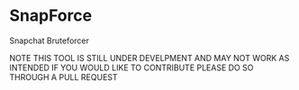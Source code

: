 # SnapForce
Snapchat Bruteforcer

NOTE THIS TOOL IS STILL UNDER DEVELPMENT AND MAY NOT WORK AS INTENDED IF YOU WOULD LIKE TO CONTRIBUTE PLEASE DO SO THROUGH A PULL REQUEST

